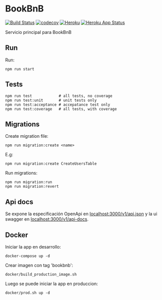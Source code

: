 # BookBnB

[![Build Status](https://travis-ci.com/BookBnB/node-template.svg?branch=master)](https://travis-ci.com/BookBnB/node-template)
[![codecov](https://codecov.io/gh/BookBnB/core/branch/master/graph/badge.svg?token=3HYQW6VBPY)](undefined)
[![Heroku](https://heroku-badge.herokuapp.com/?app=bookbnb-master/v1/users/1)](http://bookbnb-master.herokuapp.com/)
[![Heroku App Status](http://heroku-shields.herokuapp.com/bookbnb-master)](https://bookbnb-master.herokuapp.com)

Servicio principal para BookBnB

## Run

Run:

```
npm run start
```

## Tests

```
npm run test			# all tests, no coverage
npm run test:unit		# unit tests only
npm run test:acceptance # accepatance test only
npm run test:coverage	# all tests, with coverage
```

## Migrations

Create migration file:

```
npm run migration:create <name>
```

E.g:

```
npm run migration:create CreateUsersTable
```

Run migrations:

```
npm run migration:run
npm run migration:revert
```

## Api docs

Se expone la especificación OpenApi en [localhost:3000/v1/api.json](http://localhost:3000/v1/api.json) y la ui swagger en [localhost:3000/v1/api-docs](http://localhost:3000/v1/api-docs/).

## Docker

Iniciar la app en desarrollo:

```
docker-compose up -d
```

Crear imagen con tag 'bookbnb':

```
docker/build_production_image.sh
```

Luego se puede iniciar la app en produccion:

```
docker/prod.sh up -d
```
